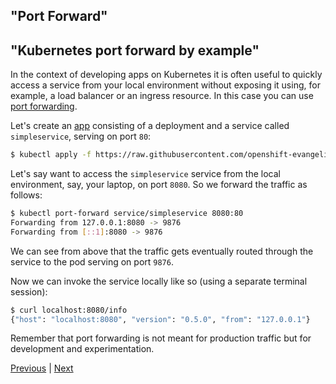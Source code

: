 ## "Port Forward"
## "Kubernetes port forward by example"

In the context of developing apps on Kubernetes it is often useful to quickly access a service from your local environment without exposing it using, for example, a load balancer or an ingress resource. In this case you can use [port forwarding](https://kubernetes.io/docs/tasks/access-application-cluster/port-forward-access-application-cluster/).

Let's create an [app](https://github.com/mhausenblas/kbe/blob/master/specs/pf/app.yaml) consisting of a deployment and a service called `simpleservice`, serving on port `80`:

```bash
$ kubectl apply -f https://raw.githubusercontent.com/openshift-evangelists/kbe/master/specs/pf/app.yaml
```

Let's say want to access the `simpleservice` service from the local environment, say, your laptop, on port `8080`. So we forward the traffic as follows:

```bash
$ kubectl port-forward service/simpleservice 8080:80
Forwarding from 127.0.0.1:8080 -> 9876
Forwarding from [::1]:8080 -> 9876
```

We can see from above that the traffic gets eventually routed through the service to the pod serving on port `9876`.

Now we can invoke the service locally like so (using a separate terminal session):

```bash
$ curl localhost:8080/info
{"host": "localhost:8080", "version": "0.5.0", "from": "127.0.0.1"}
```

Remember that port forwarding is not meant for production traffic but for development and experimentation.

[Previous](/sd) | [Next](/healthz)

